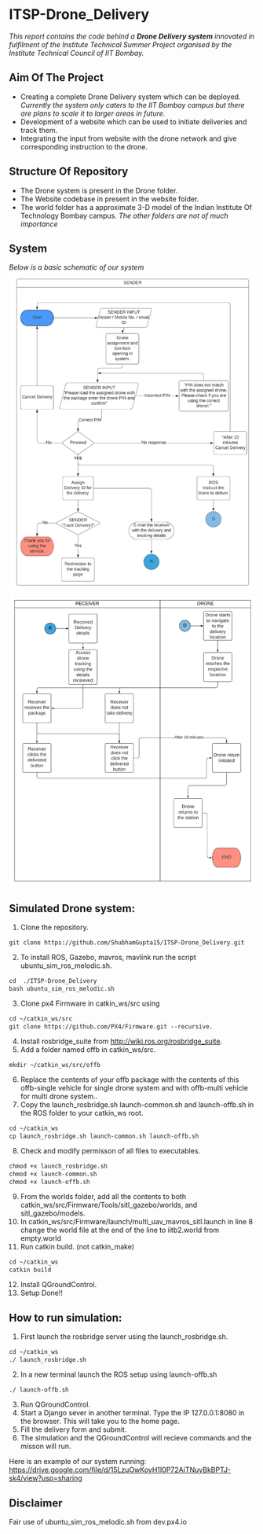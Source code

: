 # ITSP-Drone_Delivery

*This report contains the code behind a **Drone Delivery system** innovated in fulfilment of the Institute Technical Summer Project organised by the Institute Technical Council of IIT Bombay.*
## Aim Of The Project
* Creating a complete Drone Delivery system which can be deployed.
*Currently the system only caters to the IIT Bombay campus but there are plans to scale it to larger areas in future.*
* Development of a website which can be used to initiate deliveries and track them.
* Integrating the input from website with the drone network and give corresponding instruction to the drone.
## Structure Of Repository
* The Drone system is present in the Drone folder.
* The Website codebase in present in the website folder.
* The world folder has a approximate 3-D model of the Indian Institute Of Technology Bombay campus.
*The other folders are not of much importance*
## System
*Below is a basic schematic of our system*
![flow](./diagrams/Sender_flow.jpeg)
![flow](./diagrams/Drone_and_receiver_flow.jpeg)

 ## Simulated Drone system:
 1. Clone the repository.
 ```
 git clone https://github.com/ShubhamGupta15/ITSP-Drone_Delivery.git
 ```
 2. To install ROS, Gazebo, mavros, mavlink run the script ubuntu_sim_ros_melodic.sh.
 ```
 cd  ./ITSP-Drone_Delivery
 bash ubuntu_sim_ros_melodic.sh 
 ```
 3. Clone px4 Firmware in catkin_ws/src using 
 ```
 cd ~/catkin_ws/src
 git clone https://github.com/PX4/Firmware.git --recursive.
 ```
 4. Install rosbridge_suite from http://wiki.ros.org/rosbridge_suite.
 5. Add a folder named offb in catkin_ws/src.
 ```
 mkdir ~/catkin_ws/src/offb
 ```
 6. Replace the contents of your offb package with the contents of this offb-single vehicle for single drone system and with offb-multi vehicle for multi drone system..
 7. Copy the launch_rosbridge.sh launch-common.sh and launch-offb.sh in the ROS folder to your catkin_ws root.
 ```
 cd ~/catkin_ws
 cp launch_rosbridge.sh launch-common.sh launch-offb.sh 
 ```
 8. Check and modify permisson of all files to executables.
 ```
 chmod +x launch_rosbridge.sh
 chmod +x launch-common.sh
 chmod +x launch-offb.sh
 ```
 9. From the worlds folder, add all the contents to both catkin_ws/src/Firmware/Tools/sitl_gazebo/worlds, and sitl_gazebo/models.
 10. In catkin_ws/src/Firmware/launch/multi_uav_mavros_sitl.launch in line 8 change the world file at the end of the line to iitb2.world from empty.world
 11. Run catkin build. (not catkin_make)
 ```
 cd ~/catkin_ws
 catkin build
 ```
 12. Install QGroundControl.
 13. Setup Done!!
## How to run simulation:
1. First launch the rosbridge server using the launch_rosbridge.sh.
```
cd ~/catkin_ws
./ launch_rosbridge.sh
```
2. In a new terminal launch the ROS setup using launch-offb.sh
```
./ launch-offb.sh
```
3. Run QGroundControl.
4. Start a Django sever in another terminal. Type the IP 127.0.0.1:8080 in the browser. This will take you to the home page. 
5. Fill the delivery form and submit.
6. The simulation and the QGroundControl will recieve commands and the misson will run.

Here is an example of our system running:
https://drive.google.com/file/d/15LzuOwKoyH1I0P72AiTNuyBkBPTJ-sk4/view?usp=sharing
## Disclaimer
Fair use of ubuntu_sim_ros_melodic.sh from dev.px4.io
